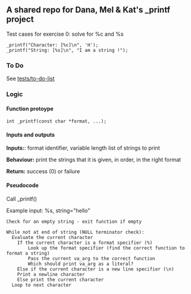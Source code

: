 ## A shared repo for Dana, Mel & Kat's _printf project

Test cases for exercise 0: solve for %c and %s

	_printf("Character: [%c]\n", 'H');
	_printf("String: [%s]\n", "I am a string !");

### To Do
See [tests/to-do-list](https://github.com/kayrbee/holbertonschool-printf/blob/kb/refactor/tests/to-do-list)

### Logic
#### Function protoype
	int _printf(const char *format, ...);

#### Inputs and outputs
**Inputs:**: format identifier, variable length list of strings to print

**Behaviour:** print the strings that it is given, in order, in the right format

**Return:** success (0) or failure

#### Pseudocode
Call _printf()

Example input: %s, string="hello"

	Check for an empty string - exit function if empty
	
	While not at end of string (NULL terminator check):
	  Evaluate the current character
	    If the current character is a format specifier (%)
	      	Look up the format specifier (find the correct function to format a string)
	      	Pass the current va_arg to the correct function
	      	Which should print va_arg as a literal?
	    Else if the current character is a new line specifier (\n)
		Print a newline character
	    Else print the current character
	  Loop to next character

